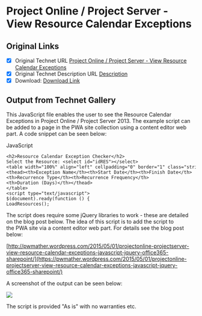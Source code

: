 # Project Online / Project Server - View Resource Calendar Exceptions

## Original Links

- [x] Original Technet URL [Project Online / Project Server - View Resource Calendar Exceptions](https://gallery.technet.microsoft.com/Online-Server-View-20760922)
- [x] Original Technet Description URL [Description](https://gallery.technet.microsoft.com/Online-Server-View-20760922/description)
- [x] Download: [Download Link](Download\ResourceExceptions.js)

## Output from Technet Gallery

This JavaScript file enables the user to see the Resource Calendar Exceptions in Project Online / Project Server 2013. The example script can be added to a page in the PWA site collection using a content editor web part. A code snippet can be seen below:

JavaScript

```
<h2>Resource Calendar Exception Checker</h2>
Select the Resource: <select id="idRES"></select>
<table width="100%" align="left" cellpadding="0" border="1" class="stripe hover" id="ResExceptions" style="display:none">
<thead><th>Exception Name</th><th>Start Date</th><th>Finish Date</th><th>Recurrence Type</th><th>Recurrence Frequency</th><th>Duration (Days)</th></thead>
</table>
<script type="text/javascript">
$(document).ready(function () {
LoadResources();
```

The script does require some jQuery libraries to work - these are detailed on the blog post below. The idea of this script is to add the script to the PWA site via a content editor web part. For details see the blog post below:

[http://pwmather.wordpress.com/2015/05/01/projectonline-projectserver-view-resource-calendar-exceptions-javascript-jquery-office365-sharepoint/](https://pwmather.wordpress.com/2015/05/01/projectonline-projectserver-view-resource-calendar-exceptions-javascript-jquery-office365-sharepoint/)

A screenshot of the output can be seen below:

![](Images\resexcep.png)

The script is provided "As is" with no warranties etc.

